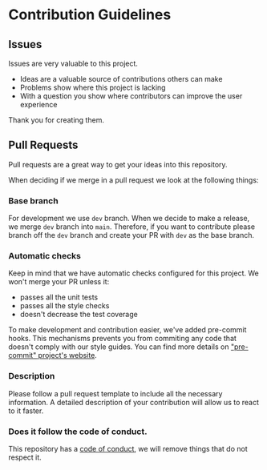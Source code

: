 # Contribution Guidelines

## Issues

Issues are very valuable to this project.

* Ideas are a valuable source of contributions others can make
* Problems show where this project is lacking
* With a question you show where contributors can improve the user experience

Thank you for creating them.

## Pull Requests

Pull requests are a great way to get your ideas into this repository.

When deciding if we merge in a pull request we look at the following things:

### Base branch

For development we use `dev` branch. When we decide to make a release, we merge `dev` branch into `main`. 
Therefore, if you want to contribute please branch off the `dev` branch and create your PR with `dev` as the base branch.

### Automatic checks

Keep in mind that we have automatic checks configured for this project. We won't merge your PR unless it:
- passes all the unit tests
- passes all the style checks
- doesn't decrease the test coverage

To make development and contribution easier, we've added pre-commit hooks. This mechanisms prevents you from commiting any code that doesn't comply with our style guides.
You can find more details on ["pre-commit" project's website](https://pre-commit.com).

### Description

Please follow a pull request template to include all the necessary information. A detailed description of your contribution will allow us to react to it faster.

### Does it follow the code of conduct.

This repository has a [code of conduct](docs/CODE_OF_CONDUCT.md), we will remove things that do not respect it.

